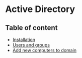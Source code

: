 # Active Directory

## Table of content

- [Installation](installation)
- [Users and groups](users_and_groups)
- [Add new computers to domain](add_new_computers_to_domain)
